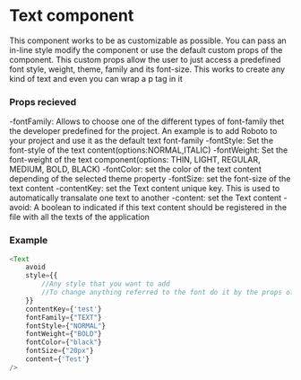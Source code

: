 # Text component

This component works to be as customizable as possible. You can pass an in-line style modify the component or use the default custom props of the component. This custom props allow the user to just access a predefined font style, weight, theme, family and its font-size. This works to create any kind of text and even you can wrap a p tag in it

### Props recieved 

-fontFamily: Allows to choose one of the different types of font-family thet the developer predefined for the project. An example is to add Roboto to your project and use it as the default text font-family
-fontStyle: Set the font-style of the text content(options:NORMAL,ITALIC)
-fontWeight: Set the font-weight of the text component(options: THIN, LIGHT, REGULAR, MEDIUM, BOLD, BLACK)
-fontColor: set the color of the text content depending of the selected theme property
-fontSize: set the font-size of the text content
-contentKey: set the Text content unique key. This is used to automatically transalate one text to another
-content: set the Text content
-avoid: A boolean to indicated if this text content should be registered in the file with all the texts of the application

### Example

~~~javascript
<Text
    avoid
    style={{
        //Any style that you want to add
        //To change anything referred to the font do it by the props of below
    }}
    contentKey={'test'}
    fontFamily={"TEXT"}
    fontStyle={"NORMAL"}
    fontWeight={"BOLD"}
    fontColor={"black"}
    fontSize={"20px"}
    content={'Test'}
/>
~~~

